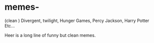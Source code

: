# memes-
(clean )  Divergent, twilight, Hunger Games, Percy Jackson, Harry Potter  Etc...




Heer is a long line of funny but clean memes. 
